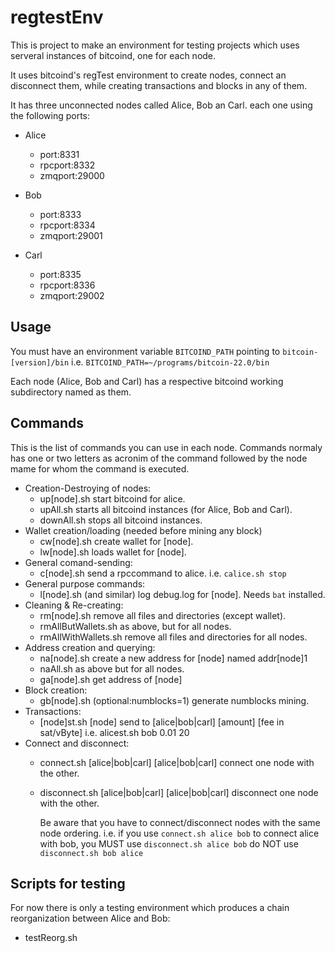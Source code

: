 # regtestEnv

This is project to make an environment for testing projects which uses serveral instances of bitcoind, one for each node.

It uses bitcoind's regTest environment to create nodes, connect an disconnect them,
while creating transactions and blocks in any of them.

It has three unconnected nodes called Alice, Bob an Carl. each one using the following ports:

* Alice
  * port:8331
  * rpcport:8332
  * zmqport:29000

* Bob
  * port:8333
  * rpcport:8334
  * zmqport:29001

* Carl
  * port:8335
  * rpcport:8336
  * zmqport:29002

## Usage

You must have an environment variable `BITCOIND_PATH` pointing to ``bitcoin-[version]/bin`` i.e. ``BITCOIND_PATH=~/programs/bitcoin-22.0/bin``

Each node (Alice, Bob and Carl) has a respective bitcoind working subdirectory named as them.

## Commands

This is the list of commands you can use in each node. Commands normaly has one or two letters as acronim of the command followed by the node mame for whom the command is executed.

* Creation-Destroying of nodes:
  * up[node].sh start bitcoind for alice.
  * upAll.sh starts all bitcoind instances (for Alice, Bob and Carl).
  * downAll.sh stops all bitcoind instances.
* Wallet creation/loading (needed before mining any block)
  * cw[node].sh create wallet for [node].
  * lw[node].sh loads wallet for [node].
* General comand-sending:
  * c[node].sh send a rpccommand to alice. i.e. ``calice.sh stop``
* General purpose commands:
  * l[node].sh (and similar) log debug.log for [node]. Needs ``bat`` installed.
* Cleaning & Re-creating:
  * rm[node].sh remove all files and directories (except wallet).
  * rmAllButWallets.sh as above, but for all nodes.
  * rmAllWithWallets.sh remove all files and directories for all nodes.
* Address creation and querying:
  * na[node].sh create a new address for [node] named addr[node]1
  * naAll.sh as above but for all nodes.
  * ga[node].sh get address of [node]
* Block creation:
  * gb[node].sh (optional:numblocks=1) generate numblocks mining.
* Transactions:
  * [node]st.sh [node] send to [alice|bob|carl] [amount] [fee in sat/vByte] i.e. alicest.sh bob 0.01 20
* Connect and disconnect:
  * connect.sh [alice|bob|carl] [alice|bob|carl] connect one node with the other.
  * disconnect.sh [alice|bob|carl] [alice|bob|carl] disconnect one node with the other.

      Be aware that you have to connect/disconnect nodes with the same node ordering.
      i.e. if you use `connect.sh alice bob` to connect alice with bob, you MUST use `disconnect.sh alice bob` do NOT use `disconnect.sh bob alice`

## Scripts for testing

For now there is only a testing environment which produces a chain reorganization between Alice and Bob:

* testReorg.sh
